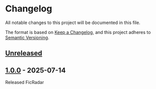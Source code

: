 # Changelog

All notable changes to this project will be documented in this file.

The format is based on [Keep a Changelog](https://keepachangelog.com/en/1.1.0/),
and this project adheres to [Semantic Versioning](https://semver.org/spec/v2.0.0.html).

[//]: # "Types of changes"
[//]: # "- **Added** for new features."
[//]: # "- **Changed** for changes in existing functionality."
[//]: # "- **Deprecated** for soon-to-be removed features."
[//]: # "- **Removed** for now removed features."
[//]: # "- **Fixed** for any bug fixes."
[//]: # "- **Security** in case of vulnerabilities."

## [Unreleased]

## [1.0.0] - 2025-07-14

Released FicRadar

[unreleased]: https://github.com/Jemeni11/FicRadar/compare/v1.1.0...HEAD

<!-- [1.1.0]: https://github.com/Jemeni11/FicRadar/releases/compare/v1.0.0...v1.1.0 -->

[1.0.0]: https://github.com/Jemeni11/FicRadar/releases/tag/v1.0.0
